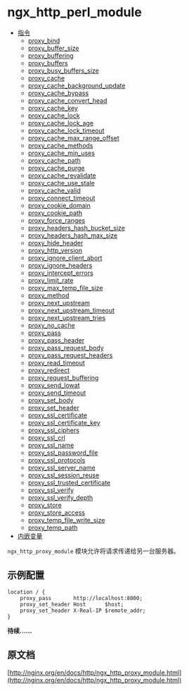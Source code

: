 # ngx_http_perl_module

- [指令](#directives)
    - [proxy_bind](#proxy_bind)
    - [proxy_buffer_size](#proxy_buffer_size)
    - [proxy_buffering](#proxy_buffering)
    - [proxy_buffers](#proxy_buffers)
    - [proxy_busy_buffers_size](#proxy_busy_buffers_size)
    - [proxy_cache](#proxy_cache)
    - [proxy_cache_background_update](#proxy_cache_background_update)
    - [proxy_cache_bypass](#proxy_cache_bypass)
    - [proxy_cache_convert_head](#proxy_cache_convert_head)
    - [proxy_cache_key](#proxy_cache_key)
    - [proxy_cache_lock](#proxy_cache_lock)
    - [proxy_cache_lock_age](#proxy_cache_lock_age)
    - [proxy_cache_lock_timeout](#proxy_cache_lock_timeout)
    - [proxy_cache_max_range_offset](#proxy_cache_max_range_offset)
    - [proxy_cache_methods](#proxy_cache_methods)
    - [proxy_cache_min_uses](#proxy_cache_min_uses)
    - [proxy_cache_path](#proxy_cache_path)
    - [proxy_cache_purge](#proxy_cache_purge)
    - [proxy_cache_revalidate](#proxy_cache_revalidate)
    - [proxy_cache_use_stale](#proxy_cache_use_stale)
    - [proxy_cache_valid](#proxy_cache_valid)
    - [proxy_connect_timeout](#proxy_connect_timeout)
    - [proxy_cookie_domain](#proxy_cookie_domain)
    - [proxy_cookie_path](#proxy_cookie_path)
    - [proxy_force_ranges](#proxy_force_ranges)
    - [proxy_headers_hash_bucket_size](#proxy_headers_hash_bucket_size)
    - [proxy_headers_hash_max_size](#proxy_headers_hash_max_size)
    - [proxy_hide_header](#proxy_hide_header)
    - [proxy_http_version](#proxy_http_version)
    - [proxy_ignore_client_abort](#proxy_ignore_client_abort)
    - [proxy_ignore_headers](#proxy_ignore_headers)
    - [proxy_intercept_errors](#proxy_intercept_errors)
    - [proxy_limit_rate](#proxy_limit_rate)
    - [proxy_max_temp_file_size](#proxy_max_temp_file_size)
    - [proxy_method](#proxy_method)
    - [proxy_next_upstream](#proxy_next_upstream)
    - [proxy_next_upstream_timeout](#proxy_next_upstream_timeout)
    - [proxy_next_upstream_tries](#proxy_next_upstream_tries)
    - [proxy_no_cache](#proxy_no_cache)
    - [proxy_pass](#proxy_pass)
    - [proxy_pass_header](#proxy_pass_header)
    - [proxy_pass_request_body](#proxy_pass_request_body)
    - [proxy_pass_request_headers](#proxy_pass_request_headers)
    - [proxy_read_timeout](#proxy_read_timeout)
    - [proxy_redirect](#proxy_redirect)
    - [proxy_request_buffering](#proxy_request_buffering)
    - [proxy_send_lowat](#proxy_send_lowat)
    - [proxy_send_timeout](#proxy_send_timeout)
    - [proxy_set_body](#proxy_set_body)
    - [proxy_set_header](#proxy_set_header)
    - [proxy_ssl_certificate](#proxy_ssl_certificate)
    - [proxy_ssl_certificate_key](#proxy_ssl_certificate_key)
    - [proxy_ssl_ciphers](#proxy_ssl_ciphers)
    - [proxy_ssl_crl](#proxy_ssl_crl)
    - [proxy_ssl_name](#proxy_ssl_name)
    - [proxy_ssl_password_file](#proxy_ssl_password_file)
    - [proxy_ssl_protocols](#proxy_ssl_protocols)
    - [proxy_ssl_server_name](#proxy_ssl_server_name)
    - [proxy_ssl_session_reuse](#proxy_ssl_session_reuse)
    - [proxy_ssl_trusted_certificate](#proxy_ssl_trusted_certificate)
    - [proxy_ssl_verify](#proxy_ssl_verify)
    - [proxy_ssl_verify_depth](#proxy_ssl_verify_depth)
    - [proxy_store](#proxy_store)
    - [proxy_store_access](#proxy_store_access)
    - [proxy_temp_file_write_size](#proxy_temp_file_write_size)
    - [proxy_temp_path](#proxy_temp_path)
- [内嵌变量](#embedded_variables)

`ngx_http_proxy_module` 模块允许将请求传递给另一台服务器。

<a id="example_configuration"></a>

## 示例配置

```nginx
location / {
    proxy_pass       http://localhost:8000;
    proxy_set_header Host      $host;
    proxy_set_header X-Real-IP $remote_addr;
}
```

**待续……**

## 原文档
[http://nginx.org/en/docs/http/ngx_http_proxy_module.html](http://nginx.org/en/docs/http/ngx_http_proxy_module.html)